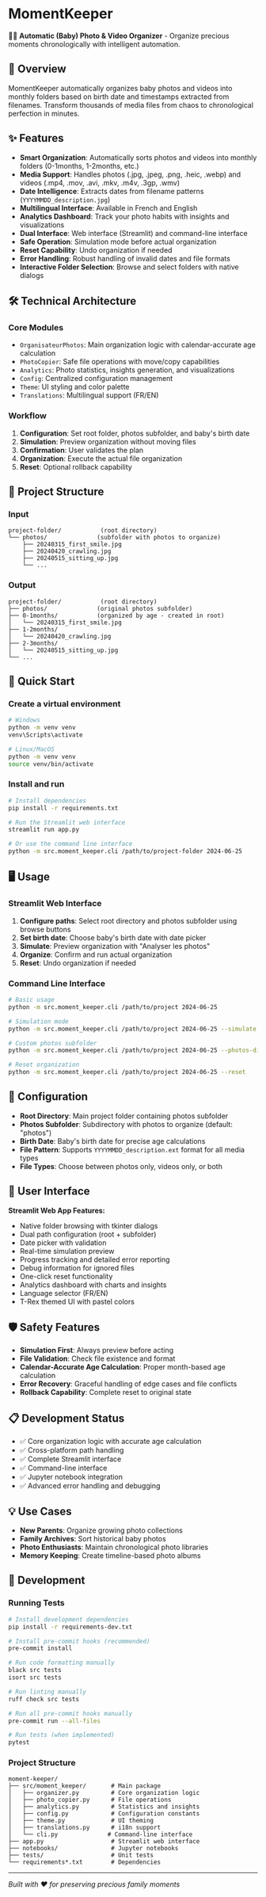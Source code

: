 # MomentKeeper

🦖🍼 **Automatic (Baby) Photo & Video Organizer** - Organize precious moments chronologically with intelligent automation.

## 🎯 Overview

MomentKeeper automatically organizes baby photos and videos into monthly folders based on birth date and timestamps extracted from filenames.
Transform thousands of media files from chaos to chronological perfection in minutes.

## ✨ Features

- **Smart Organization**: Automatically sorts photos and videos into monthly folders (0-1months, 1-2months, etc.)
- **Media Support**: Handles photos (.jpg, .jpeg, .png, .heic, .webp) and videos (.mp4, .mov, .avi, .mkv, .m4v, .3gp, .wmv)
- **Date Intelligence**: Extracts dates from filename patterns (`YYYYMMDD_description.jpg`)
- **Multilingual Interface**: Available in French and English
- **Analytics Dashboard**: Track your photo habits with insights and visualizations
- **Dual Interface**: Web interface (Streamlit) and command-line interface
- **Safe Operation**: Simulation mode before actual organization
- **Reset Capability**: Undo organization if needed
- **Error Handling**: Robust handling of invalid dates and file formats
- **Interactive Folder Selection**: Browse and select folders with native dialogs

## 🛠️ Technical Architecture

### Core Modules
- `OrganisateurPhotos`: Main organization logic with calendar-accurate age calculation
- `PhotoCopier`: Safe file operations with move/copy capabilities
- `Analytics`: Photo statistics, insights generation, and visualizations
- `Config`: Centralized configuration management
- `Theme`: UI styling and color palette
- `Translations`: Multilingual support (FR/EN)

### Workflow
1. **Configuration**: Set root folder, photos subfolder, and baby's birth date
2. **Simulation**: Preview organization without moving files
3. **Confirmation**: User validates the plan
4. **Organization**: Execute the actual file organization
5. **Reset**: Optional rollback capability

## 📁 Project Structure

### Input
```
project-folder/           (root directory)
└── photos/              (subfolder with photos to organize)
    ├── 20240315_first_smile.jpg
    ├── 20240420_crawling.jpg
    ├── 20240515_sitting_up.jpg
    └── ...
```

### Output
```
project-folder/           (root directory)
├── photos/              (original photos subfolder)
├── 0-1months/           (organized by age - created in root)
│   └── 20240315_first_smile.jpg
├── 1-2months/
│   └── 20240420_crawling.jpg
├── 2-3months/
│   └── 20240515_sitting_up.jpg
└── ...
```

## 🚀 Quick Start

### Create a virtual environment

```bash
# Windows
python -m venv venv
venv\Scripts\activate

# Linux/MacOS
python -m venv venv
source venv/bin/activate
```

### Install and run

```bash
# Install dependencies
pip install -r requirements.txt

# Run the Streamlit web interface
streamlit run app.py

# Or use the command line interface
python -m src.moment_keeper.cli /path/to/project-folder 2024-06-25
```

## 🖥️ Usage

### Streamlit Web Interface
1. **Configure paths**: Select root directory and photos subfolder using browse buttons
2. **Set birth date**: Choose baby's birth date with date picker
3. **Simulate**: Preview organization with "Analyser les photos"
4. **Organize**: Confirm and run actual organization
5. **Reset**: Undo organization if needed

### Command Line Interface
```bash
# Basic usage
python -m src.moment_keeper.cli /path/to/project 2024-06-25

# Simulation mode
python -m src.moment_keeper.cli /path/to/project 2024-06-25 --simulate

# Custom photos subfolder
python -m src.moment_keeper.cli /path/to/project 2024-06-25 --photos-dir images

# Reset organization
python -m src.moment_keeper.cli /path/to/project 2024-06-25 --reset
```

## 🔧 Configuration

- **Root Directory**: Main project folder containing photos subfolder
- **Photos Subfolder**: Subdirectory with photos to organize (default: "photos")
- **Birth Date**: Baby's birth date for precise age calculations
- **File Pattern**: Supports `YYYYMMDD_description.ext` format for all media types
- **File Types**: Choose between photos only, videos only, or both

## 🎨 User Interface

**Streamlit Web App Features:**
- Native folder browsing with tkinter dialogs
- Dual path configuration (root + subfolder)
- Date picker with validation
- Real-time simulation preview
- Progress tracking and detailed error reporting
- Debug information for ignored files
- One-click reset functionality
- Analytics dashboard with charts and insights
- Language selector (FR/EN)
- T-Rex themed UI with pastel colors

## 🛡️ Safety Features

- **Simulation First**: Always preview before acting
- **File Validation**: Check file existence and format
- **Calendar-Accurate Age Calculation**: Proper month-based age calculation
- **Error Recovery**: Graceful handling of edge cases and file conflicts
- **Rollback Capability**: Complete reset to original state

## 📋 Development Status

- ✅ Core organization logic with accurate age calculation
- ✅ Cross-platform path handling
- ✅ Complete Streamlit interface
- ✅ Command-line interface
- ✅ Jupyter notebook integration
- ✅ Advanced error handling and debugging

## 💡 Use Cases

- **New Parents**: Organize growing photo collections
- **Family Archives**: Sort historical baby photos
- **Photo Enthusiasts**: Maintain chronological photo libraries
- **Memory Keeping**: Create timeline-based photo albums

## 🚀 Development

### Running Tests
```bash
# Install development dependencies
pip install -r requirements-dev.txt

# Install pre-commit hooks (recommended)
pre-commit install

# Run code formatting manually
black src tests
isort src tests

# Run linting manually
ruff check src tests

# Run all pre-commit hooks manually
pre-commit run --all-files

# Run tests (when implemented)
pytest
```

### Project Structure
```
moment-keeper/
├── src/moment_keeper/       # Main package
│   ├── organizer.py         # Core organization logic
│   ├── photo_copier.py      # File operations
│   ├── analytics.py         # Statistics and insights
│   ├── config.py            # Configuration constants
│   ├── theme.py             # UI theming
│   ├── translations.py      # i18n support
│   └── cli.py              # Command-line interface
├── app.py                   # Streamlit web interface
├── notebooks/               # Jupyter notebooks
├── tests/                   # Unit tests
└── requirements*.txt        # Dependencies
```

---

*Built with ❤️ for preserving precious family moments*
